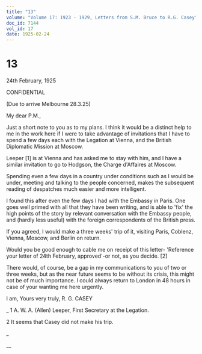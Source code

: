 ```yaml
---
title: "13"
volume: "Volume 17: 1923 - 1929, Letters from S.M. Bruce to R.G. Casey"
doc_id: 7144
vol_id: 17
date: 1925-02-24
---
```


# 13

24th February, 1925

CONFIDENTIAL

(Due to arrive Melbourne 28.3.25)

My dear P.M.,

Just a short note to you as to my plans. I think it would be a distinct help to me in the work here if I were to take advantage of invitations that I have to spend a few days each with the Legation at Vienna, and the British Diplomatic Mission at Moscow.

Leeper [1] is at Vienna and has asked me to stay with him, and I have a similar invitation to go to Hodgson, the Charge d'Affaires at Moscow.

Spending even a few days in a country under conditions such as I would be under, meeting and talking to the people concerned, makes the subsequent reading of despatches much easier and more intelligent.

I found this after even the few days I had with the Embassy in Paris. One goes well primed with all that they have been writing, and is able to 'fix' the high points of the story by relevant conversation with the Embassy people, and (hardly less useful) with the foreign correspondents of the British press.

If you agreed, I would make a three weeks' trip of it, visiting Paris, Coblenz, Vienna, Moscow, and Berlin on return.

Would you be good enough to cable me on receipt of this letter- 'Reference your letter of 24th February, approved'-or not, as you decide. [2]

There would, of course, be a gap in my communications to you of two or three weeks, but as the near future seems to be without its crisis, this might not be of much importance. I could always return to London in 48 hours in case of your wanting me here urgently.

I am, Yours very truly, R. G. CASEY 

_ 1 A. W. A. (Allen) Leeper, First Secretary at the Legation.

2 It seems that Casey did not make his trip.

_

__
